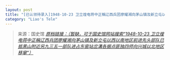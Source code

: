 ```yaml
---
layout: post
title: "[已认领待录入]1948-10-23 卫立煌电蒋中正稱辽西兵团廖耀湘向茅山镇及新立屯以西以南地区前进先头部队已抵黑山附近另九三五一部队进占东窑站岔溝各据点匪独四师向兴城以北地区移窜"
category: "Liao's Tele"
---
```



> 来源：国史馆 [*原档链接：（暂缺，可于国史馆网站搜索“1948-10-23 卫立煌电蒋中正稱辽西兵团廖耀湘向茅山镇及新立屯以西以南地区前进先头部队已抵黑山附近另九三五一部队进占东窑站岔溝各据点匪独四师向兴城以北地区移窜“）*]()
